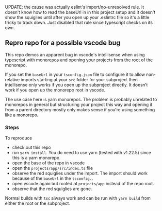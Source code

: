 UPDATE: the cause was actually eslint's import/no-unresolved rule. It doesn't know how to read the baseUrl in in this project setup and it doesn't show the squiglies until after you open up your .eslintrc file so it's a little tricky to track down. Just disabled that rule since typescript checks on its own.

## Repro repo for a possible vscode bug

This repo demos an apparent bug in vscode's intellisense when using typescript with monorepos and opening your projects from the root of the monorepo.

If you set the `baseUrl` in your `tsconfig.json` file to configure it to allow non-relative imports starting at your `src` folder for your subproject then intellisense only works if you open up the subproject directly. It doesn't work if you open up the monorepo root in vscode.

The use case here is yarn monorepos. The problem is probably unrelated to monorepos in general but structuring your project this way and opening it from a parent directory mostly only makes sense if you're using something like a monorepo.

### Steps

To reproduce

- check out this repo
- run `yarn install`. You do need to use yarn (tested with v1.22.5) since this is a yarn monorepo.
- open the base of the repo in vscode
- open the `projects/app/src/index.ts` file
- observe the red squiglies under the import. The import should work because of the `baseUrl` in the `tsconfig.`.
- open vscode again but rooted at `projects/app` instead of the repo root.
- observe that the red squiglies are gone.

Normal builds with `tsc` always work and can be run with `yarn build` from either the root or the subproject.
